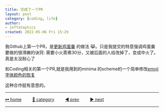 ```yaml
---
title: 完成了一个PR
layout: post
category: [coding, life]
author: 
- jeffatoptics
created: 2022-05-06 Fri 15:29
---
```


我Github上第一个PR，是[更新鸡蛋羹](https://github.com/Anduin2017/HowToCook/pull/713) 的做法 😹。只是我提交的特意强调鸡蛋羹要做的很滑嫩的诀窍: 需要小火蒸煮30分，又被后面的人给改掉了，变成中火了。真是太没耐心了

和Coding相关的第一个PR,就是我用到的minima 的scheme的一个简单修改[emoji字体颜色的恢复](https://github.com/jekyll/minima/pull/654)

这种合作挺有意思的。



---

[⏮ home](../index.md) &nbsp; &nbsp; &nbsp; &nbsp; [🔀 category](../category.md) &nbsp; &nbsp; &nbsp; &nbsp; [◀️ prev](./2022-05-03-zettelkasten-note-taking.md) &nbsp; &nbsp; &nbsp; &nbsp; [▶️ next](./2022-05-06-github-page-scheme.md)

---
